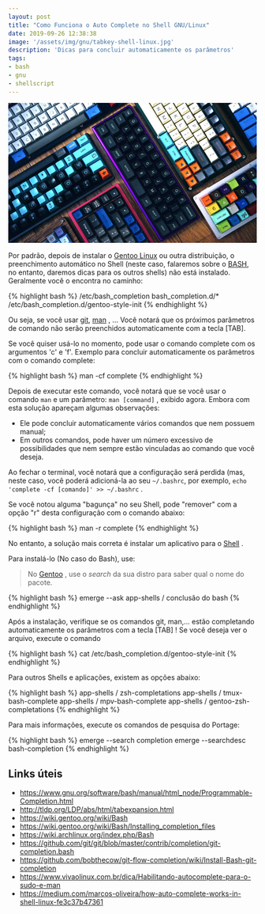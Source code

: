 ```yaml
---
layout: post
title: "Como Funciona o Auto Complete no Shell GNU/Linux"
date: 2019-09-26 12:38:38
image: '/assets/img/gnu/tabkey-shell-linux.jpg'
description: 'Dicas para concluir automaticamente os parâmetros'
tags:
- bash
- gnu
- shellscript
---
```


![Como Funciona o Auto Complete no Shell GNU/Linux](/assets/img/gnu/tabkey-shell-linux.jpg)

Por padrão, depois de instalar o [Gentoo Linux](http://cse.google.com.br/cse?cx=004473188612396442360:qs2ekmnkweq&q=Gentoo) ou outra distribuição, o preenchimento automático no Shell (neste caso, falaremos sobre o [BASH](https://terminalroot.com.br/bash/), no entanto, daremos dicas para os outros shells) não está instalado. Geralmente você o encontra no caminho:

{% highlight bash %}
/etc/bash_completion
bash_completion.d/*
/etc/bash_completion.d/gentoo-style-init
{% endhighlight %}

Ou seja, se você usar [git](https://terminalroot.com.br/git), [man](http://cse.google.com.br/cse?cx=004473188612396442360:qs2ekmnkweq&q=man) , … Você notará que os próximos parâmetros de comando não serão preenchidos automaticamente com a tecla [TAB].

Se você quiser usá-lo no momento, pode usar o comando complete com os argumentos 'c' e 'f'. Exemplo para concluir automaticamente os parâmetros com o comando complete:

{% highlight bash %}
man -cf complete
{% endhighlight %}

Depois de executar este comando, você notará que se você usar o comando `man` e um parâmetro: `man [command]` , exibido agora. Embora com esta solução apareçam algumas observações:

- Ele pode concluir automaticamente vários comandos que nem possuem manual;
- Em outros comandos, pode haver um número excessivo de possibilidades que nem sempre estão vinculadas ao comando que você deseja.

Ao fechar o terminal, você notará que a configuração será perdida (mas, neste caso, você poderá adicioná-la ao seu `~/.bashrc`, por exemplo, `echo 'complete -cf [comando]' >> ~/.bashrc` .

Se você notou alguma "bagunça" no seu Shell, pode "remover" com a opção "r" desta configuração com o comando abaixo:

{% highlight bash %}
man -r complete
{% endhighlight %}

No entanto, a solução mais correta é instalar um aplicativo para o [Shell](https://terminalroot.com.br/bash/) .

Para instalá-lo (No caso do Bash), use:

> No [Gentoo](https://gentoo.org/) , use o *search* da sua distro para saber qual o nome do pacote.	

{% highlight bash %}
emerge --ask app-shells / conclusão do bash
{% endhighlight %}

<script async src="https://pagead2.googlesyndication.com/pagead/js/adsbygoogle.js"></script>
<!-- Informat -->
<ins class="adsbygoogle"
     style="display:block"
     data-ad-client="ca-pub-2838251107855362"
     data-ad-slot="2327980059"
     data-ad-format="auto"
     data-full-width-responsive="true"></ins>
<script>
(adsbygoogle = window.adsbygoogle || []).push({});
</script>

Após a instalação, verifique se os comandos git, man,… estão completando automaticamente os parâmetros com a tecla [TAB] ! Se você deseja ver o arquivo, execute o comando

{% highlight bash %}
cat /etc/bash_completion.d/gentoo-style-init
{% endhighlight %}

Para outros Shells e aplicações, existem as opções abaixo:

{% highlight bash %}
app-shells / zsh-completations
app-shells / tmux-bash-complete
app-shells / mpv-bash-complete
app-shells / gentoo-zsh-completations
{% endhighlight %}

Para mais informações, execute os comandos de pesquisa do Portage:

{% highlight bash %}
emerge --search completion
emerge --searchdesc bash-completion
{% endhighlight %}

## Links úteis

+ <https://www.gnu.org/software/bash/manual/html_node/Programmable-Completion.html>
+ <http://tldp.org/LDP/abs/html/tabexpansion.html>
+ <https://wiki.gentoo.org/wiki/Bash>
+ <https://wiki.gentoo.org/wiki/Bash/Installing_completion_files>
+ <https://wiki.archlinux.org/index.php/Bash>
+ <https://github.com/git/git/blob/master/contrib/completion/git-completion.bash>
+ <https://github.com/bobthecow/git-flow-completion/wiki/Install-Bash-git-completion>
+ <https://www.vivaolinux.com.br/dica/Habilitando-autocomplete-para-o-sudo-e-man>
+ <https://medium.com/marcos-oliveira/how-auto-complete-works-in-shell-linux-fe3c37b47361>
    
